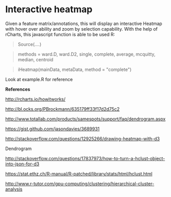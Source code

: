 # Interactive heatmap
Given a feature matrix/annotations, this will display an interactive Heatmap with hover over ability and zoom by selection capability.  With the help of rCharts, this javascript function is able to be used R:  

>Source(....)

>methods = ward.D, ward.D2, single, complete, average, mcquitty, median, centroid

>iHeatmap(mainData, metaData, method = "complete")

Look at example.R for reference

**References**

http://rcharts.io/howitworks/

http://bl.ocks.org/PBrockmann/635179ff33f17d2d75c2

http://www.totallab.com/products/samespots/support/faq/dendrogram.aspx

https://gist.github.com/jasondavies/3689931

http://stackoverflow.com/questions/12925266/drawing-heatmap-with-d3

Dendrogram

http://stackoverflow.com/questions/17837973/how-to-turn-a-hclust-object-into-json-for-d3

https://stat.ethz.ch/R-manual/R-patched/library/stats/html/hclust.html

http://www.r-tutor.com/gpu-computing/clustering/hierarchical-cluster-analysis

